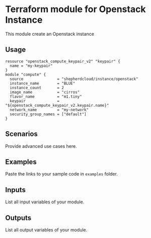 # Terraform module for Openstack Instance

This module create an Openstack instance

## Usage

```
resource "openstack_compute_keypair_v2" "keypair" {
  name = "my-keypair"
}
module "compute" {
  source               = "shepherdcloud/instance/openstack"
  instance_name        = "BLUE"
  instance_count       = 2
  image_name           = "cirros"
  flavor_name          = "m1.tiny"
  keypair              = "${openstack_compute_keypair_v2.keypair.name}"
  network_name         = "my-network"
  security_group_names = ["default"]
}
```

## Scenarios

Provide advanced use cases here.

## Examples

Paste the links to your sample code in `examples` folder.

## Inputs

List all input variables of your module.

## Outputs

List all output variables of your module.